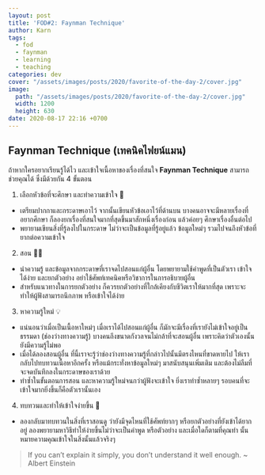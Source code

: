 ```yaml
---
layout: post
title: 'FOD#2: Faynman Technique'
author: Karn
tags:
  - fod
  - faynman
  - learning
  - teaching
categories: dev
cover: "/assets/images/posts/2020/favorite-of-the-day-2/cover.jpg"
image:
  path: "/assets/images/posts/2020/favorite-of-the-day-2/cover.jpg"
  width: 1200
  height: 630
date: 2020-08-17 22:16 +0700
---
```

## Faynman Technique (เทคนิคไฟยน์แมน)

ถ้าหากใครอยากเรียนรู้ได้ไว และเข้าใจเนื้อหาของเรื่องที่สนใจ **Faynman Technique** สามารถช่วยคุณได้ ซึ่งมีด้วยกัน 4 ขั้นตอน<!--more-->

1. เลือกหัวข้อที่จะศึกษา และทำความเข้าใจ 📔
  - เตรียมปากกาและกระดาษเอาไว้ จากนั้นเขียนหัวข้อเอาไว้ที่ด้านบน บางคนอาจจะมีหลายเรื่องที่อยากศึกษา ก็ลองยกเรื่องที่สนใจมากที่สุดขึ้นมาสักหนึ่งเรื่องก่อน แล้วค่อยๆ ศึกษาเรื่องอื่นต่อไป
  - พยายามเขียนสิ่งที่รู้ลงไปในกระดาษ ไม่ว่าจะเป็นข้อมูลที่รู้อยู่แล้ว ข้อมูลใหม่ๆ รวมไปจนถึงหัวข้อที่ยากต่อความเข้าใจ

2. สอน 👨‍🏫
  - นำความรู้ และข้อมูลจากกระดาษที่เราจดไปสอนแก่ผู้อื่น โดยพยายามใช้คำพูดที่เป็นตัวเรา เข้าใจได้ง่าย และยกตัวอย่าง อย่าใช้ศัพท์เทคนิคหรือวิชาการในการอธิบายผู้อื่น
  - สำหรับแนวทางในการยกตัวอย่าง ก็ควรยกตัวอย่างที่ใกล้เคียงกับชีวิตเราให้มากที่สุด เพราะจะทำให้ผู้ฟังสามารถนึกภาพ หรือเข้าใจได้ง่าย

3. หาความรู้ใหม่ 💡
  - แน่นอนว่าเมื่อเป็นเนื้อหาใหม่ๆ เมื่อเราได้ไปสอนแก่ผู้อื่น ก็มักจะมีเรื่องที่เรายังไม่เข้าใจอยู่เป็นธรรมดา (ช่องว่างทางความรู้) บางคนถึงขนาดกังวลจนไม่กล้าที่จะสอนผู้อื่น เพราะคิดว่าตัวเองนั้นยังมีความรู้ไม่พอ
  - เมื่อได้ลองสอนผู้อื่น ที่นี้เราจะรู้ว่าช่องว่างทางความรู้ที่กล่าวไปนั้นมีตรงไหนที่ขาดหายไป ให้เรากลับไปทบทวนเนื้อหาอีกครั้ง หรือแม้กระทั่งหาข้อมูลใหม่ๆ มาสนับสนุนเพิ่มเติม และต้องไม่ลืมที่จะจดบันทึกลงในกระดาษของเราด้วย
  - ทำซ้ำในขั้นตอนการสอน และหาความรู้ใหม่จนกว่าผู้ฟังจะเข้าใจ ยิ่งเราทำซ้ำหลายๆ รอบคนที่จะเข้าใจมากยิ่งขึ้นก็คือตัวเรานั้นเอง

4. ทบทวนและทำให้เข้าใจง่ายขึ้น 🔎
  - ลองกลับมาทบทวนในสิ่งที่เราสอนดู ว่ายังมีจุดไหนที่ใช้ศัพท์ยากๆ หรือยกตัวอย่างที่ยังเข้าได้ยากอยู่ ลองพยายามหาวิธีทำให้ง่ายขึ้นไม่ว่าจะเป็นคำพูด หรือตัวอย่าง และเมื่อใดก็ตามที่คุณทำ นั้นหมายความคุณเข้าใจในสิ่งนั้นแล้วจริงๆ

> If you can’t explain it simply, you don’t understand it well enough. ~ Albert Einstein
